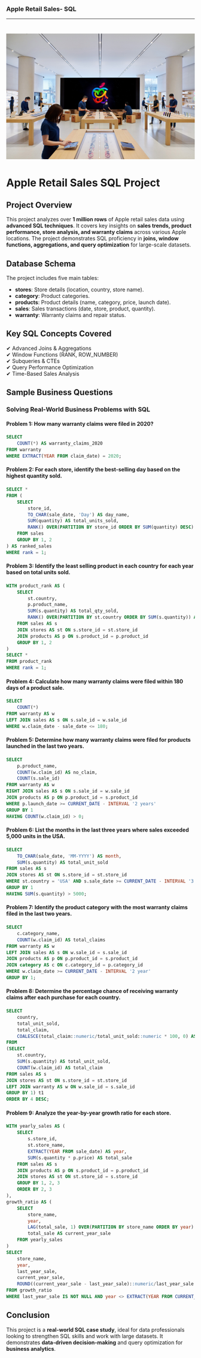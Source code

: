 ### Apple Retail Sales- SQL

---

# ![Apple Logo](https://github.com/najirh/Apple-Retail-Sales-SQL-Project---Analyzing-Millions-of-Sales-Rows/blob/main/Apple_Changsha_RetailTeamMembers_09012021_big.jpg.slideshow-xlarge_2x.jpg)  
# Apple Retail Sales SQL Project  

## Project Overview  

This project analyzes over **1 million rows** of Apple retail sales data using **advanced SQL techniques**. It covers key insights on **sales trends, product performance, store analysis, and warranty claims** across various Apple locations. The project demonstrates SQL proficiency in **joins, window functions, aggregations, and query optimization** for large-scale datasets.  

## Database Schema  

The project includes five main tables:  

- **stores**: Store details (location, country, store name).  
- **category**: Product categories.  
- **products**: Product details (name, category, price, launch date).  
- **sales**: Sales transactions (date, store, product, quantity).  
- **warranty**: Warranty claims and repair status.  

## Key SQL Concepts Covered  

✔ Advanced Joins & Aggregations  
✔ Window Functions (RANK, ROW_NUMBER)  
✔ Subqueries & CTEs  
✔ Query Performance Optimization  
✔ Time-Based Sales Analysis  

## Sample Business Questions  

### Solving Real-World Business Problems with SQL  

#### **Problem 1:** How many warranty claims were filed in 2020?
```sql
SELECT
    COUNT(*) AS warranty_claims_2020
FROM warranty
WHERE EXTRACT(YEAR FROM claim_date) = 2020;
```

#### **Problem 2:** For each store, identify the best-selling day based on the highest quantity sold.
```sql
SELECT *
FROM (
    SELECT
        store_id,
        TO_CHAR(sale_date, 'Day') AS day_name,
        SUM(quantity) AS total_units_sold,
        RANK() OVER(PARTITION BY store_id ORDER BY SUM(quantity) DESC) AS rank
    FROM sales
    GROUP BY 1, 2
) AS ranked_sales
WHERE rank = 1;
```

#### **Problem 3:** Identify the least selling product in each country for each year based on total units sold.
```sql
WITH product_rank AS (
    SELECT
        st.country,
        p.product_name,
        SUM(s.quantity) AS total_qty_sold,
        RANK() OVER(PARTITION BY st.country ORDER BY SUM(s.quantity)) AS rank
    FROM sales AS s
    JOIN stores AS st ON s.store_id = st.store_id
    JOIN products AS p ON s.product_id = p.product_id
    GROUP BY 1, 2
)
SELECT *
FROM product_rank
WHERE rank = 1;
```

#### **Problem 4:** Calculate how many warranty claims were filed within 180 days of a product sale.
```sql
SELECT
    COUNT(*)
FROM warranty AS w
LEFT JOIN sales AS s ON s.sale_id = w.sale_id
WHERE w.claim_date - sale_date <= 180;
```

#### **Problem 5:** Determine how many warranty claims were filed for products launched in the last two years.
```sql
SELECT
    p.product_name,
    COUNT(w.claim_id) AS no_claim,
    COUNT(s.sale_id)
FROM warranty AS w
RIGHT JOIN sales AS s ON s.sale_id = w.sale_id
JOIN products AS p ON p.product_id = s.product_id
WHERE p.launch_date >= CURRENT_DATE - INTERVAL '2 years'
GROUP BY 1
HAVING COUNT(w.claim_id) > 0;
```

#### **Problem 6:** List the months in the last three years where sales exceeded 5,000 units in the USA.
```sql
SELECT
    TO_CHAR(sale_date, 'MM-YYYY') AS month,
    SUM(s.quantity) AS total_unit_sold
FROM sales AS s
JOIN stores AS st ON s.store_id = st.store_id
WHERE st.country = 'USA' AND s.sale_date >= CURRENT_DATE - INTERVAL '3 year'
GROUP BY 1
HAVING SUM(s.quantity) > 5000;
```

#### **Problem 7:** Identify the product category with the most warranty claims filed in the last two years.
```sql
SELECT
    c.category_name,
    COUNT(w.claim_id) AS total_claims
FROM warranty AS w
LEFT JOIN sales AS s ON w.sale_id = s.sale_id
JOIN products AS p ON p.product_id = s.product_id
JOIN category AS c ON c.category_id = p.category_id
WHERE w.claim_date >= CURRENT_DATE - INTERVAL '2 year'
GROUP BY 1;
```

#### **Problem 8:** Determine the percentage chance of receiving warranty claims after each purchase for each country.
```sql
SELECT
    country,
    total_unit_sold,
    total_claim,
    COALESCE(total_claim::numeric/total_unit_sold::numeric * 100, 0) AS risk
FROM
(SELECT
    st.country,
    SUM(s.quantity) AS total_unit_sold,
    COUNT(w.claim_id) AS total_claim
FROM sales AS s
JOIN stores AS st ON s.store_id = st.store_id
LEFT JOIN warranty AS w ON w.sale_id = s.sale_id
GROUP BY 1) t1
ORDER BY 4 DESC;
```

#### **Problem 9:** Analyze the year-by-year growth ratio for each store.
```sql
WITH yearly_sales AS (
    SELECT
        s.store_id,
        st.store_name,
        EXTRACT(YEAR FROM sale_date) AS year,
        SUM(s.quantity * p.price) AS total_sale
    FROM sales AS s
    JOIN products AS p ON s.product_id = p.product_id
    JOIN stores AS st ON st.store_id = s.store_id
    GROUP BY 1, 2, 3
    ORDER BY 2, 3
),
growth_ratio AS (
    SELECT
        store_name,
        year,
        LAG(total_sale, 1) OVER(PARTITION BY store_name ORDER BY year) AS last_year_sale,
        total_sale AS current_year_sale
    FROM yearly_sales
)
SELECT
    store_name,
    year,
    last_year_sale,
    current_year_sale,
    ROUND((current_year_sale - last_year_sale)::numeric/last_year_sale::numeric * 100, 3) AS growth_ratio
FROM growth_ratio
WHERE last_year_sale IS NOT NULL AND year <> EXTRACT(YEAR FROM CURRENT_DATE);
```

## Conclusion  

This project is a **real-world SQL case study**, ideal for data professionals looking to strengthen SQL skills and work with large datasets. It demonstrates **data-driven decision-making** and query optimization for **business analytics**. 

